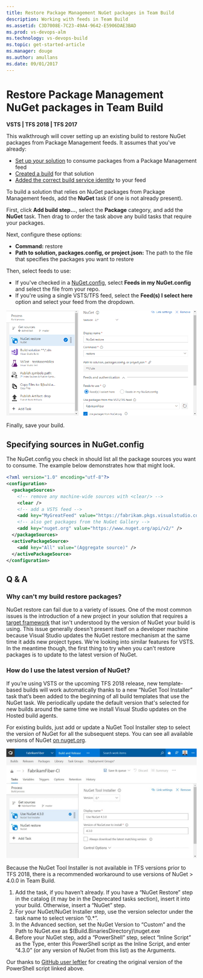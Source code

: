 ```yaml
---
title: Restore Package Management NuGet packages in Team Build
description: Working with feeds in Team Build
ms.assetid: C3D7008E-7C23-49A4-9642-E5906DAE3BAD
ms.prod: vs-devops-alm
ms.technology: vs-devops-build
ms.topic: get-started-article
ms.manager: douge
ms.author: amullans
ms.date: 09/01/2017
---
```


[//]: # (monikerRange: '>= tfs-2017')

# Restore Package Management NuGet packages in Team Build

**VSTS | TFS 2018 | TFS 2017**

This walkthrough will cover setting up an existing build to restore NuGet packages from Package Management feeds. It assumes that you've already:

- [Set up your solution](/vsts/package/nuget/consume) to consume packages from a Package Management feed
- [Created a build](/vsts/build-release/) for that solution
- [Added the correct build service identity](/vsts/package/feeds/common-identities) to your feed

To build a solution that relies on NuGet packages from Package Management feeds, add the **NuGet** task (if one is not already present). 

First, click **Add build step...**, select the **Package** category, and add the **NuGet** task. Then drag to order the task above any build tasks that require your packages. 

Next, configure these options:

- **Command:** restore
- **Path to solution, packages.config, or project.json:** The path to the file that specifies the packages you want to restore

Then, select feeds to use:

- If you've checked in a [NuGet.config](http://docs.nuget.org/Consume/NuGet-Config-File), select **Feeds in my NuGet.config** and select the file from your repo.
- If you're using a single VSTS/TFS feed, select the **Feed(s) I select here** option and select your feed from the dropdown.

![A screenshot of the NuGet step configured as outlined above](_img/restore-pkgs-on-build.png)

Finally, save your build.

## Specifying sources in NuGet.config

The NuGet.config you check in should list all the package sources you want to consume.
The example below demonstrates how that might look.

```xml
<?xml version="1.0" encoding="utf-8"?>
<configuration>
  <packageSources>
    <!-- remove any machine-wide sources with <clear/> -->
    <clear />
    <!-- add a VSTS feed -->
    <add key="MyGreatFeed" value="https://fabrikam.pkgs.visualstudio.com/DefaultCollection/_packaging/MyGreatFeed/nuget/v3/index.json" />
    <!-- also get packages from the NuGet Gallery -->
    <add key="nuget.org" value="https://www.nuget.org/api/v2/" />
  </packageSources>
  <activePackageSource>
    <add key="All" value="(Aggregate source)" />
  </activePackageSource>
</configuration>
```

## Q & A

### Why can't my build restore packages?

NuGet restore can fail due to a variety of issues. One of the most common issues is the introduction of a new project in your solution that requires a [target framework](https://docs.microsoft.com/en-us/nuget/schema/target-frameworks) that isn't understood by the version of NuGet your build is using. This issue generally doesn't present itself on a developer machine because Visual Studio updates the NuGet restore mechanism at the same time it adds new project types. We're looking into similar features for VSTS. In the meantime though, the first thing to try when you can't restore packages is to update to the latest version of NuGet.

### How do I use the latest version of NuGet?

[//]: # (::: moniker range=">= tfs-2018") 

If you’re using VSTS or the upcoming TFS 2018 release, new template-based builds will work automatically thanks to a new “NuGet Tool Installer” task that’s been added to the beginning of all build templates that use the NuGet task. We periodically update the default version that's selected for new builds around the same time we install Visual Studio updates on the Hosted build agents.

For existing builds, just add or update a NuGet Tool Installer step to select the version of NuGet for all the subsequent steps. You can see all available versions of NuGet [on nuget.org](https://dist.nuget.org/tools.json).

![Build with NuGet Tool Installer step](_img/nuget-tool-installer.jpg)

[//]: # (::: moniker-end) 

[//]: # (::: moniker range="tfs-2017") 

Because the NuGet Tool Installer is not available in TFS versions prior to TFS 2018, there is a recommended workaround to use versions of NuGet > 4.0.0 in Team Build.

1. Add the task, if you haven’t already. If you have a “NuGet Restore” step in the catalog (it may be in the Deprecated tasks section), insert it into your build. Otherwise, insert a “NuGet” step.
1. For your NuGet/NuGet Installer step, use the version selector under the task name to select version “0.*”.
1. In the Advanced section, set the NuGet Version to “Custom” and the Path to NuGet.exe as
$(Build.BinariesDirectory)\nuget.exe
1. Before your NuGet step, add a “PowerShell” step, select “Inline Script” as the Type, enter this PowerShell script as the Inline Script, and enter “4.3.0” (or any version of NuGet from this list) as the Arguments.

Our thanks to [GitHub user leftler](https://github.com/Microsoft/vsts-tasks/issues/3756#issuecomment-288185011) for creating the original version of the PowerShell script linked above.
